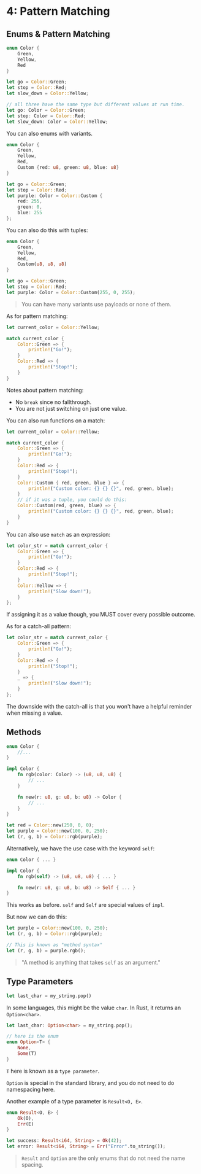 # 4: Pattern Matching

## Enums & Pattern Matching

```rs
enum Color {
	Green,
	Yellow,
	Red
}

let go = Color::Green;
let stop = Color::Red;
let slow_down = Color::Yellow;

// all three have the same type but different values at run time.
let go: Color = Color::Green;
let stop: Color = Color::Red;
let slow_down: Color = Color::Yellow;
```

You can also enums with variants.

```rs
enum Color {
	Green,
	Yellow,
	Red,
	Custom {red: u8, green: u8, blue: u8}
}

let go = Color::Green;
let stop = Color::Red;
let purple: Color = Color::Custom {
	red: 255,
	green: 0,
	blue: 255
};
```

You can also do this with tuples:

```rs
enum Color {
	Green,
	Yellow,
	Red,
	Custom(u8, u8, u8)
}

let go = Color::Green;
let stop = Color::Red;
let purple: Color = Color::Custom(255, 0, 255);
```

> You can have many variants use payloads or none of them.

As for pattern matching:

```rs
let current_color = Color::Yellow;

match current_color {
	Color::Green => {
		println!("Go!");
	}
	Color::Red => {
		println!("Stop!");
	}
}
```

Notes about pattern matching:

- No `break` since no fallthrough.
- You are not just switching on just one value.

You can also run functions on a match:

```rs
let current_color = Color::Yellow;

match current_color {
	Color::Green => {
		println!("Go!");
	}
	Color::Red => {
		println!("Stop!");
	}
	Color::Custom { red, green, blue } => {
		println!("Custom color: {} {} {}", red, green, blue);
	}
	// if it was a tuple, you could do this:
	Color::Custom(red, green, blue) => {
		println!("Custom color: {} {} {}", red, green, blue);
	}
}
```

You can also use `match` as an expression:

```rs
let color_str = match current_color {
	Color::Green => {
		println!("Go!");
	}
	Color::Red => {
		println!("Stop!");
	}
	Color::Yellow => {
		println!("Slow down!");
	}
};
```

If assigning it as a value though, you MUST cover every possible outcome.

As for a catch-all pattern:

```rs
let color_str = match current_color {
	Color::Green => {
		println!("Go!");
	}
	Color::Red => {
		println!("Stop!");
	}
	_ => {
		println!("Slow down!");
	}
};
```

The downside with the catch-all is that you won't have a helpful reminder when missing a value.

## Methods

```rs
enum Color {
	//...
}

impl Color {
	fn rgb(color: Color) -> (u8, u8, u8) {
		// ...
	}

	fn new(r: u8, g: u8, b: u8) -> Color {
		// ...
	}
}

let red = Color::new(250, 0, 0);
let purple = Color::new(100, 0, 250);
let (r, g, b) = Color::rgb(purple);
```

Alternatively, we have the use case with the keyword `self`:

```rs
enum Color { ... }

impl Color {
	fn rgb(self) -> (u8, u8, u8) { ... }

	fn new(r: u8, g: u8, b: u8) -> Self { ... }
}
```

This works as before. `self` and `Self` are special values of `impl`.

But now we can do this:

```rs
let purple = Color::new(100, 0, 250);
let (r, g, b) = Color::rgb(purple);

// This is known as "method syntax"
let (r, g, b) = purple.rgb();
```

> "A method is anything that takes `self` as an argument."

## Type Parameters

```rs
let last_char = my_string.pop()
```

In some languages, this might be the value `char`. In Rust, it returns an `Option<char>`.

```rs
let last_char: Option<char> = my_string.pop();

// here is the enum
enum Option<T> {
	None,
	Some(T)
}
```

`T` here is known as a `type parameter`.

`Option` is special in the standard library, and you do not need to do namespacing here.

Another example of a type parameter is `Result<O, E>`.

```rs
enum Result<O, E> {
	Ok(O),
	Err(E)
}

let success: Result<i64, String> = Ok(42);
let error: Result<i64, String> = Err("Error".to_string());
```

> `Result` and `Option` are the only enums that do not need the name spacing.
